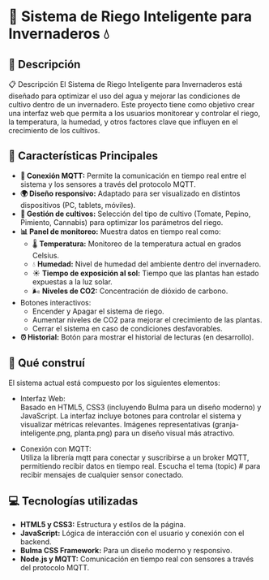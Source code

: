 # 🌱 Sistema de Riego Inteligente para Invernaderos 💧

## 📝 Descripción
📋 Descripción
El Sistema de Riego Inteligente para Invernaderos está diseñado para optimizar el uso del agua y mejorar las condiciones de cultivo dentro de un invernadero. Este proyecto tiene como objetivo crear una interfaz web que permita a los usuarios monitorear y controlar el riego, la temperatura, la humedad, y otros factores clave que influyen en el crecimiento de los cultivos.

## 🌟 Características Principales
* __📡 Conexión MQTT:__ Permite la comunicación en tiempo real entre el sistema y los sensores a través del protocolo MQTT.
* __🌍 Diseño responsivo:__ Adaptado para ser visualizado en distintos dispositivos (PC, tablets, móviles).
* __🌱 Gestión de cultivos:__ Selección del tipo de cultivo (Tomate, Pepino, Pimiento, Cannabis) para optimizar los parámetros del riego.
* __📊 Panel de monitoreo:__ Muestra datos en tiempo real como:
  * 🌡️ __Temperatura:__ Monitoreo de la temperatura actual en grados Celsius.
  * 💧 __Humedad:__ Nivel de humedad del ambiente dentro del invernadero.
  * ☀️ __Tiempo de exposición al sol:__ Tiempo que las plantas han estado expuestas a la luz solar.
  * 🌬️ __Niveles de CO2:__ Concentración de dióxido de carbono.
* Botones interactivos:
  * Encender y Apagar el sistema de riego.
  * Aumentar niveles de CO2 para mejorar el crecimiento de las plantas.
  * Cerrar el sistema en caso de condiciones desfavorables.
* __⏰ Historial:__ Botón para mostrar el historial de lecturas (en desarrollo).

## 🔧 Qué construí

El sistema actual está compuesto por los siguientes elementos:

* Interfaz Web: <br>
Basado en HTML5, CSS3 (incluyendo Bulma para un diseño moderno) y JavaScript.
La interfaz incluye botones para controlar el sistema y visualizar métricas relevantes.
Imágenes representativas (granja-inteligente.png, planta.png) para un diseño visual más atractivo.

* Conexión con MQTT:<br>
Utiliza la librería mqtt para conectar y suscribirse a un broker MQTT, permitiendo recibir datos en tiempo real.
Escucha el tema (topic) # para recibir mensajes de cualquier sensor conectado.

## 💻 Tecnologías utilizadas
* __HTML5 y CSS3:__ Estructura y estilos de la página.
* __JavaScript:__ Lógica de interacción con el usuario y conexión con el backend.
* __Bulma CSS Framework:__ Para un diseño moderno y responsivo.
* __Node.js y MQTT:__ Comunicación en tiempo real con sensores a través del protocolo MQTT.
